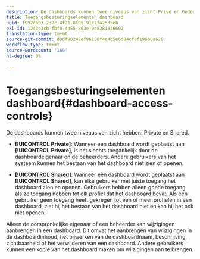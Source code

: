 ```yaml
---
description: De dashboards kunnen twee niveaus van zicht Privé en Gedeeld hebben.
title: Toegangsbesturingselementen dashboard
uuid: f992cb93-232c-4f21-8f95-91c7fa2535eb
exl-id: 1243e3cb-fbf0-4d55-803e-9e8281846692
translation-type: tm+mt
source-git-commit: d9df90242ef96188f4e4b5e6d04cfef196b0a628
workflow-type: tm+mt
source-wordcount: '169'
ht-degree: 0%

---
```


# Toegangsbesturingselementen dashboard{#dashboard-access-controls}

De dashboards kunnen twee niveaus van zicht hebben: Private en Shared.

* **[!UICONTROL Private]**: Wanneer een dashboard wordt geplaatst aan  **[!UICONTROL Private]**, is het slechts toegankelijk door de dashboardeigenaar en de beheerders. Andere gebruikers van het systeem kunnen het bestaan van het dashboard niet zien of openen.

* **[!UICONTROL Shared]**: Wanneer een dashboard wordt geplaatst aan  **[!UICONTROL Shared]**, kan elke gebruiker met juiste toegang het dashboard zien en openen. Gebruikers hebben alleen goede toegang als ze toegang hebben tot elk profiel dat het dashboard bevat. Als een gebruiker geen toegang heeft gekregen tot een of meer profielen in een dashboard, ziet hij het bestaan van het dashboard niet en kan hij het ook niet openen.

Alleen de oorspronkelijke eigenaar of een beheerder kan wijzigingen aanbrengen in een dashboard. Dit omvat het aanbrengen van wijzigingen in de dashboardinhoud, het bijwerken van de dashboardnaam, beschrijving, zichtbaarheid of het verwijderen van een dashboard. Andere gebruikers kunnen een kopie van het dashboard maken om wijzigingen aan te brengen.
